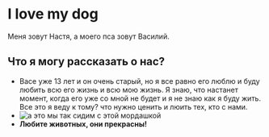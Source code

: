 # I love my dog
Меня зовут Настя, а моего пса зовут Василий. 
## Что я могу рассказать о нас?
* Васе уже 13 лет и он очень старый, но я все равно его люблю и буду любить всю его жизнь и всю мою жизнь. Я знаю, что настанет момент, когда его уже со мной не будет и я не знаю как я буду жить. Все это я веду к тому? что нужно ценить и люить тех, кто с нами. 
* ![а это мы так сидим с этой мордашкой](https://sun9-37.userapi.com/impg/C1xKiuwRub-BG5j-oiR_Mhq-J5TZIlf797c2XQ/tQeKlpOuT9E.jpg?size=2048x2048&quality=95&sign=58b5eede09ebcb02a8d40870e9aee163&type=album) 
* **Любите животных, они прекрасны!**